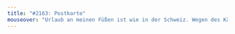 ```yaml
---
title: "#2163: Postkarte"
mouseover: "Urlaub an meinen Füßen ist wie in der Schweiz. Wegen des Käsegeruchs und so."
---
```


